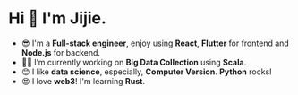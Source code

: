 # Hi 👋 I'm Jijie.

- 😎 I'm a **Full-stack engineer**, enjoy using **React**, **Flutter** for frontend and **Node.js** for backend.
- 👨‍💻 I’m currently working on **Big Data Collection** using **Scala**.
- 😊 I like **data science**, especially, **Computer Version**. **Python** rocks!
- 😍 I love **web3**! I'm learning **Rust**.
